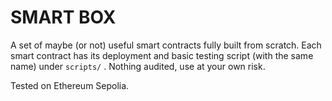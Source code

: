 # SMART BOX

A set of maybe (or not) useful smart contracts fully built from scratch. Each smart contract has its deployment and basic testing script (with the same name) under `scripts/` .
Nothing audited, use at your own risk.

Tested on Ethereum Sepolia.

